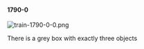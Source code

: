 #### 1790-0
![train-1790-0-0.png](https://github.com/lil-lab/nlvr/raw/master/nlvr/train/images/53/train-1790-0-0.png "train-1790-0-0.png")

There is a  grey box with exactly three objects